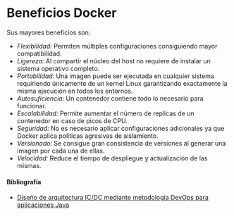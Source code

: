 # Beneficios Docker

Sus mayores beneficios son: 
- *Flexibilidad:* Permiten múltiples configuraciones consiguiendo mayor compatibilidad. 
- *Ligereza:* Al compartir el núcleo del host no requiere de instalar un sistema operativo completo. 
- *Portabilidad:* Una imagen puede ser ejecutada en cualquier sistema requiriendo únicamente de un kernel Linux garantizando exactamente la misma ejecución en todos los entornos. 
- *Autosuficiencia:* Un contenedor contiene todo lo necesario para funcionar. 
- *Escalabilidad:* Permite aumentar el número de replicas de un contenedor en caso de picos de CPU. 
- *Seguridad:* No es necesario aplicar configuraciones adicionales ya que Docker aplica políticas agresivas de aislamiento.
- *Versionado:* Se consigue gran consistencia de versiones al generar una imagen por cada una de ellas. 
- *Velocidad:* Reduce el tiempo de despliegue y actualización de las mismas.

#### Bibliografía
- [Diseño de arquitectura IC/DC mediante metodología DevOps para aplicaciones Java](https://oa.upm.es/71289/1/TFG_ISMAEL_OSORIO_MARTIN.pdf)